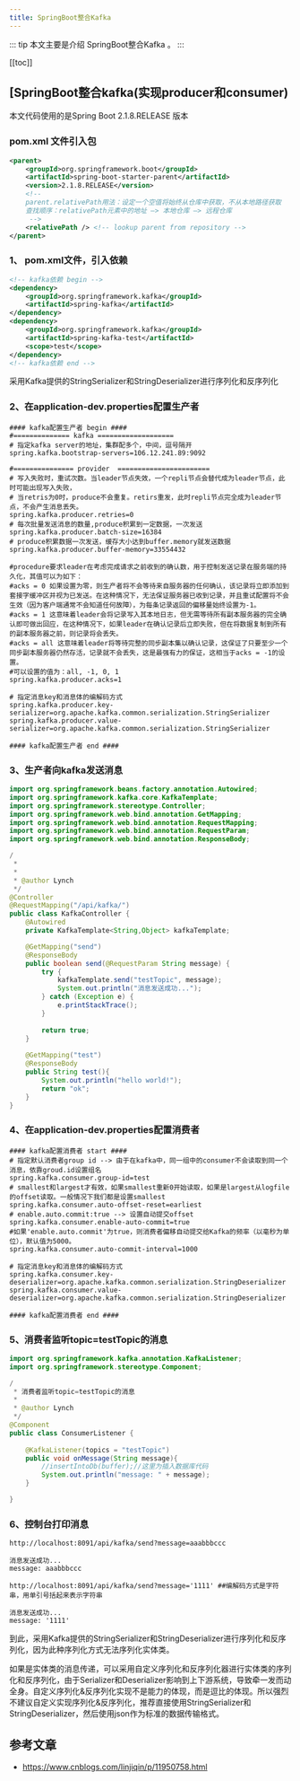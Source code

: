 ```yaml
---
title: SpringBoot整合Kafka
---
```


::: tip
本文主要是介绍 SpringBoot整合Kafka 。
:::

[[toc]]

## [SpringBoot整合kafka(实现producer和consumer)

本文代码使用的是Spring Boot 2.1.8.RELEASE 版本

### pom.xml 文件引入包

``` xml
<parent>
    <groupId>org.springframework.boot</groupId>
    <artifactId>spring-boot-starter-parent</artifactId>
    <version>2.1.8.RELEASE</version>
    <!-- 
    parent.relativePath用法：设定一个空值将始终从仓库中获取，不从本地路径获取
    查找顺序：relativePath元素中的地址 –> 本地仓库 –> 远程仓库
     -->
    <relativePath /> <!-- lookup parent from repository -->
</parent>
```



 

### 1、 pom.xml文件，引入依赖



``` xml
<!-- kafka依赖 begin -->
<dependency>
    <groupId>org.springframework.kafka</groupId>
    <artifactId>spring-kafka</artifactId>
</dependency>
<dependency>
    <groupId>org.springframework.kafka</groupId>
    <artifactId>spring-kafka-test</artifactId>
    <scope>test</scope>
</dependency>
<!-- kafka依赖 end -->
```



采用Kafka提供的StringSerializer和StringDeserializer进行序列化和反序列化

### 2、在application-dev.properties配置生产者



``` shell
#### kafka配置生产者 begin #### 
#============== kafka ===================
# 指定kafka server的地址，集群配多个，中间，逗号隔开
spring.kafka.bootstrap-servers=106.12.241.89:9092

#=============== provider  =======================
# 写入失败时，重试次数。当leader节点失效，一个repli节点会替代成为leader节点，此时可能出现写入失败，
# 当retris为0时，produce不会重复。retirs重发，此时repli节点完全成为leader节点，不会产生消息丢失。
spring.kafka.producer.retries=0
# 每次批量发送消息的数量,produce积累到一定数据，一次发送
spring.kafka.producer.batch-size=16384
# produce积累数据一次发送，缓存大小达到buffer.memory就发送数据
spring.kafka.producer.buffer-memory=33554432

#procedure要求leader在考虑完成请求之前收到的确认数，用于控制发送记录在服务端的持久化，其值可以为如下：
#acks = 0 如果设置为零，则生产者将不会等待来自服务器的任何确认，该记录将立即添加到套接字缓冲区并视为已发送。在这种情况下，无法保证服务器已收到记录，并且重试配置将不会生效（因为客户端通常不会知道任何故障），为每条记录返回的偏移量始终设置为-1。
#acks = 1 这意味着leader会将记录写入其本地日志，但无需等待所有副本服务器的完全确认即可做出回应，在这种情况下，如果leader在确认记录后立即失败，但在将数据复制到所有的副本服务器之前，则记录将会丢失。
#acks = all 这意味着leader将等待完整的同步副本集以确认记录，这保证了只要至少一个同步副本服务器仍然存活，记录就不会丢失，这是最强有力的保证，这相当于acks = -1的设置。
#可以设置的值为：all, -1, 0, 1
spring.kafka.producer.acks=1

# 指定消息key和消息体的编解码方式
spring.kafka.producer.key-serializer=org.apache.kafka.common.serialization.StringSerializer
spring.kafka.producer.value-serializer=org.apache.kafka.common.serialization.StringSerializer

#### kafka配置生产者 end #### 
```



### 3、生产者向kafka发送消息



``` java
import org.springframework.beans.factory.annotation.Autowired;
import org.springframework.kafka.core.KafkaTemplate;
import org.springframework.stereotype.Controller;
import org.springframework.web.bind.annotation.GetMapping;
import org.springframework.web.bind.annotation.RequestMapping;
import org.springframework.web.bind.annotation.RequestParam;
import org.springframework.web.bind.annotation.ResponseBody;

/   
 *
 *
 * @author Lynch 
 */
@Controller
@RequestMapping("/api/kafka/")
public class KafkaController {
    @Autowired
    private KafkaTemplate<String,Object> kafkaTemplate;

    @GetMapping("send")
    @ResponseBody
    public boolean send(@RequestParam String message) {
        try {
            kafkaTemplate.send("testTopic", message);
            System.out.println("消息发送成功...");
        } catch (Exception e) {
            e.printStackTrace();
        }
        
        return true;
    }
    
    @GetMapping("test")
    @ResponseBody
    public String test(){
        System.out.println("hello world!");
        return "ok";
    }
}
```



 

### 4、在application-dev.properties配置消费者



``` shell
#### kafka配置消费者 start #### 
# 指定默认消费者group id --> 由于在kafka中，同一组中的consumer不会读取到同一个消息，依靠groud.id设置组名
spring.kafka.consumer.group-id=test
# smallest和largest才有效，如果smallest重新0开始读取，如果是largest从logfile的offset读取。一般情况下我们都是设置smallest
spring.kafka.consumer.auto-offset-reset=earliest
# enable.auto.commit:true --> 设置自动提交offset
spring.kafka.consumer.enable-auto-commit=true
#如果'enable.auto.commit'为true，则消费者偏移自动提交给Kafka的频率（以毫秒为单位），默认值为5000。
spring.kafka.consumer.auto-commit-interval=1000

# 指定消息key和消息体的编解码方式
spring.kafka.consumer.key-deserializer=org.apache.kafka.common.serialization.StringDeserializer
spring.kafka.consumer.value-deserializer=org.apache.kafka.common.serialization.StringDeserializer

#### kafka配置消费者 end #### 
```



 

### 5、消费者监听topic=testTopic的消息



``` java
import org.springframework.kafka.annotation.KafkaListener;
import org.springframework.stereotype.Component;

/   
 * 消费者监听topic=testTopic的消息
 *
 * @author Lynch 
 */
@Component
public class ConsumerListener {
     
    @KafkaListener(topics = "testTopic")
    public void onMessage(String message){
        //insertIntoDb(buffer);//这里为插入数据库代码
        System.out.println("message: " + message);
    }

}
```



 

### 6、控制台打印消息



``` shell
http://localhost:8091/api/kafka/send?message=aaabbbccc

消息发送成功...
message: aaabbbccc

http://localhost:8091/api/kafka/send?message='1111' ##编解码方式是字符串，用单引号括起来表示字符串

消息发送成功...
message: '1111'
```



 

到此，采用Kafka提供的StringSerializer和StringDeserializer进行序列化和反序列化，因为此种序列化方式无法序列化实体类。

如果是实体类的消息传递，可以采用自定义序列化和反序列化器进行实体类的序列化和反序列化，由于Serializer和Deserializer影响到上下游系统，导致牵一发而动全身。自定义序列化&反序列化实现不是能力的体现，而是逗比的体现。所以强烈不建议自定义实现序列化&反序列化，推荐直接使用StringSerializer和StringDeserializer，然后使用json作为标准的数据传输格式。

## 参考文章
* https://www.cnblogs.com/linjiqin/p/11950758.html